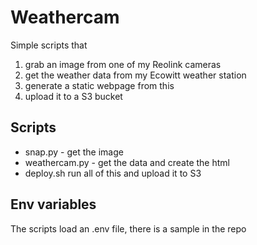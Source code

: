 # Weathercam

 Simple scripts that 
 1. grab an image from one of my Reolink cameras
 2. get the weather data from my Ecowitt weather station
 3. generate a static webpage from this
 4. upload it to a S3 bucket

## Scripts 
- snap.py - get the image
- weathercam.py - get the data and create the html
- deploy.sh run all of this and upload it to S3

## Env variables 
The scripts load an .env file, there is a sample in the repo


